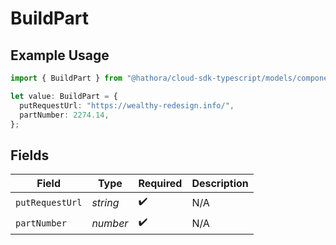 # BuildPart

## Example Usage

```typescript
import { BuildPart } from "@hathora/cloud-sdk-typescript/models/components";

let value: BuildPart = {
  putRequestUrl: "https://wealthy-redesign.info/",
  partNumber: 2274.14,
};
```

## Fields

| Field              | Type               | Required           | Description        |
| ------------------ | ------------------ | ------------------ | ------------------ |
| `putRequestUrl`    | *string*           | :heavy_check_mark: | N/A                |
| `partNumber`       | *number*           | :heavy_check_mark: | N/A                |